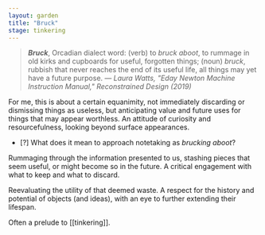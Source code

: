 ```yaml
---  
layout: garden
title: "Bruck"
stage: tinkering
---
```


> ***Bruck***, Orcadian dialect word: (verb) to _bruck aboot_, to rummage in old kirks and cupboards for useful, forgotten things; (noun) _bruck_, rubbish that never reaches the end of its useful life, all things may yet have a future purpose.
<cite>— Laura Watts, "Eday Newton Machine Instruction Manual," _Reconstrained Design_ (2019)</cite>

For me, this is about a certain equanimity, not immediately discarding or dismissing things as useless, but anticipating value and future uses for things that may appear worthless. An attitude of curiosity and resourcefulness, looking beyond surface appearances.

- [?] What does it mean to approach notetaking as _brucking aboot_?

Rummaging through the information presented to us, stashing pieces that seem useful, or might become so in the future. A critical engagement with what to keep and what to discard.

Reevaluating the utility of that deemed waste. A respect for the history and potential of objects (and ideas), with an eye to further extending their lifespan.

Often a prelude to [[tinkering]].